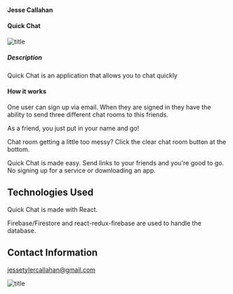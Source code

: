 #### Jesse Callahan

#### Quick Chat
![title](./src/assets/img/title.jpg)

##### Description
Quick Chat is an application that allows you to chat quickly


#### How it works 
One user can sign up via email. When they are signed in they have the ability to send three different chat rooms to this friends. 

As a friend, you just put in your name and go!

Chat room getting a little too messy? Click the clear chat room button at the bottom.

Quick Chat is made easy. Send links to your friends and you're good to go. No signing up for a service or downloading an app. 

## Technologies Used

Quick Chat is made with React.

Firebase/Firestore and react-redux-firebase are used to handle the database. 

## Contact Information

jessetylercallahan@gmail.com


![title](./src/assets/img/pineapple.jpg)